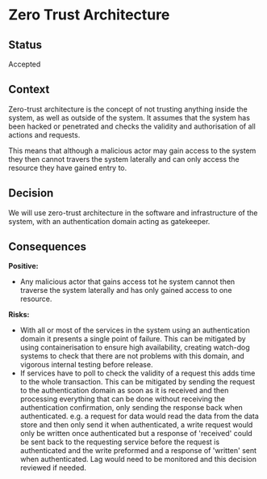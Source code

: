 # Zero Trust Architecture

## Status
Accepted

## Context
Zero-trust architecture is the concept of not trusting anything inside the system, as well as outside of the system. It assumes that the system has been hacked or penetrated and checks the validity and authorisation of all actions and requests.

This means that although a malicious actor may gain access to the system they then cannot travers the system laterally and can only access the resource they have gained entry to.

## Decision

We will use zero-trust architecture in the software and infrastructure of the system, with an authentication domain acting as gatekeeper.

## Consequences

**Positive:**

- Any malicious actor that gains access tot he system cannot then traverse the system laterally and has only gained access to one resource.

**Risks:**

- With all or most of the services in the system using an authentication domain it presents a single point of failure. This can be mitigated by using containerisation to ensure high availability, creating watch-dog systems to check that there are not problems with this domain, and vigorous internal testing before release.
- If services have to poll to check the validity of a request this adds time to the whole transaction. This can be mitigated by sending the request to the authentication domain as soon as it is received and then processing everything that can be done without receiving the authentication confirmation, only sending the response back when authenticated. e.g. a request for data would read the data from the data store and then only send it when authenticated, a write request would only be written once authenticated but a response of 'received' could be sent back to the requesting service before the request is authenticated and the write preformed and a response of 'written' sent when authenticated. Lag would need to be monitored and this decision reviewed if needed.